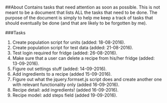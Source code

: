 ##About
Contains tasks that need attention as soon as possible. This is not 
meant to be a document that lists ALL the tasks that need to be done. 
The purpose of the document is simply to help me keep a track of tasks
that should eventually be done (and that are likely to be forgotten by
me).

###Tasks
1. Create population script for units (added: 18-08-2016).
2. Create population script for test data (added: 21-08-2016).
3. Test login required for fridge (added: 26-08-2016).
4. Make sure that a user can delete a recipe from his/her fridge 
(added: 13-09-2016).
5. Figure out settings stuff (added: 14-09-2016).
6. Add ingredients to a recipe (added 15-09-2016).
7. Figure out what the jquery.formset.js script does and create another one 
with relevant functionality only (added 16-09-2016).
8. Recipe detail: add ingredients! (added 16-09-2016).
9. Recipe model: add steps field (added 19-09-2016).  
